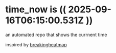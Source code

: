 # time_now is (( 2025-09-16T06:15:00.531Z ))

an automated repo that shows the currnent time

inspired by [breakingheatmap](https://github.com/breakingheatmap/breakingheatmap)
